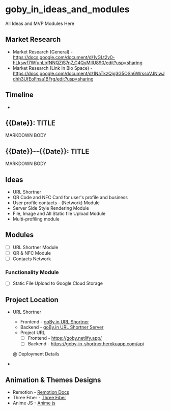 # goby_in_ideas_and_modules
All Ideas and MVP Modules Here


## Market Research

  * Market Research (General) - https://docs.google.com/document/d/1vGLt2y0-hLkswf7WfunLbfNNQZiS7n7_C4QyMIlU890/edit?usp=sharing
  * Market Research (Link In Bio Space) - https://docs.google.com/document/d/1NaTkzQig3G5OSn6WrssoVJNlwJdhh3UfEoFnsa1BFrg/edit?usp=sharing
  
  
## Timeline 

  * 

## {{Date}}: TITLE

MARKDOWN BODY

## {{Date}}--{{Date}}: TITLE

MARKDOWN BODY

## Ideas
  
  * URL Shortner
  * QR Code and NFC Card for user's profile and business
  * User profile contacts - (Network) Module
  * Server Side Style Rendering Module
  * File, Image and All Static file Upload Module
  * Multi-profiling module

## Modules

  - [ ] URL Shortner Module
  - [ ] QR & NFC Module 
  - [ ] Contacts Network

  ### Functionality Module
 
  - [ ] Static File Upload to Google Cloud Storage


## Project Location

  * URL Shortner 
      * Frontend - [goBy.in URL Shortner](https://github.com/ashwath007/gobytest1-shortner)
      * Backend  - [goBy.in URL Shortner Server](https://github.com/ashwath007/gobytest1-shortner-server)

      - Project URL 
           - [ ]   Frontend  -   https://goby.netlify.app/
           - [ ]   Backend   -   https://goby-in-shortner.herokuapp.com/api
            
      @ Deployment Details


  * 



## Animation & Themes Designs

  * Remotion    - [Remotion  Docs](https://www.remotion.dev/docs/)
  * Three Fiber - [Three Fiber](https://animejs.com/documentation/)
  * Anime JS    - [Anime js](https://animejs.com/documentation/)
